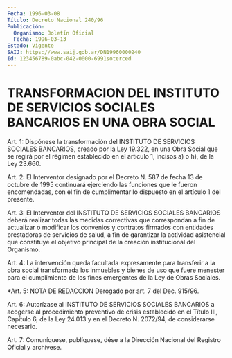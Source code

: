 ```yaml
---
Fecha: 1996-03-08
Título: Decreto Nacional 240/96
Publicación:
  Organismo: Boletín Oficial
  Fecha: 1996-03-13
Estado: Vigente
SAIJ: https://www.saij.gob.ar/DN19960000240
Id: 123456789-0abc-042-0000-6991soterced
---
```

# TRANSFORMACION DEL INSTITUTO DE SERVICIOS SOCIALES BANCARIOS EN UNA OBRA SOCIAL

<a id="1"></a>
Art. 1: Dispónese la transformación del INSTITUTO DE SERVICIOS SOCIALES  BANCARIOS,  creado por la Ley 19.322, en una Obra  Social que se regirá por el régimen  establecido en el artículo 1, incisos a) o h), de la Ley 23.660.

<a id="2"></a>
Art. 2: El Interventor designado  por el Decreto N. 587 de fecha 13 de  octubre  de 1995 continuará ejerciendo  las  funciones  que  le fueron encomendadas,  con el fin de cumplimentar lo dispuesto en el artículo 1 del presente.

<a id="3"></a>
Art.  3:  El Interventor  del  INSTITUTO  DE  SERVICIOS  SOCIALES BANCARIOS  deberá   realizar  todas  las  medidas  correctivas  que correspondan  a fin de  actualizar  o  modificar  los  convenios  y contratos firmados con entidades prestadoras de servicios de salud, a fin de garantizar  la  actividad  asistencial  que  constituye el objetivo  principal  de  la  creación  institucional  del Organismo.

<a id="4"></a>
Art.   4: La  intervención  queda  facultada  expresamente para transferir  a la obra social transformada los inmuebles y bienes de uso que fuere menester para el cumplimiento de los fines emergentes de la Ley de Obras Sociales.

<a id="5"></a>
*Art. 5: NOTA DE REDACCION Derogado por art. 7 del Dec. 915/96.

<a id="6"></a>
Art. 6: Autorízase al INSTITUTO DE SERVICIOS SOCIALES BANCARIOS  a acogerse  al  procedimiento  preventivo de crisis establecido en el Título III, Capítulo 6, de la Ley 24.013 y en el Decreto N. 2072/94, de considerarse necesario.

<a id="7"></a>
Art. 7: Comuníquese, publíquese, dése a  la Dirección Nacional del Registro Oficial y archívese.